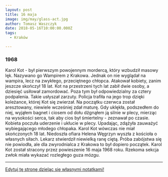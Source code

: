 ```yaml
---
layout: post
title: 16 maja
image: img/may/glass-act.jpg
author: Tomasz Waszczyk
date: 2018-05-16T10:00:00.000Z
tags:
  - Kraków

---
```


### 1968

Karol Kot - był pierwszym powojennym mordercą, który wzbudził masowy lęk. Nazywano go Wampirem z Krakowa. Jednak on nie wyglądał na wampira, lecz na zwykłego, przeciętnego chłopca. Atakował kobiety, zanim jeszcze skończył 18 lat.
Kot na przestrzeni tych lat zabił dwie osoby, a dziesięć usiłował zamordować. Poza tym był odpowiedzialny za cztery podpalenia. Takie usłyszał zarzuty. Policja trafiła na jego trop dzięki koleżance, której Kot się zwierzał. Na początku czerwca został aresztowany, niewiele wcześniej zdał maturę.
Gdy uklękła, podszedłem do niej, wyjąłem bagnet i ciosem od dołu dźgnąłem ją silnie w plecy, mierząc na wysokości serca, tak aby cios był śmiertelny - zeznawał po czasie. Kobieta poczuła uderzenie i ukłucie w plecy. Upadając, zdążyła zauważyć wybiegającego młodego chłopaka. Karol Kot wówczas nie miał skończonych 18 lat. Niedoszła ofiara Helena Węgrzyn wyszła z kościoła o własnych siłach. Lekarz stwierdził niewielką ranę ciętą. Próba zabójstwa się nie powiodła, ale dla zwyrodnialca z Krakowa to był dopiero początek. Karol Kot został stracony przez powieszenie 16 maja 1968 roku. Rzekoma sekcja zwłok miała wykazać rozległego guza mózgu.

---

<a href="https://github.com/TomaszWaszczyk/historia.waszczyk.com/edit/master/src/content/may-16.md" target="_blank">Edytuj tę stronę dzieląc się własnymi notatkami!</a>
